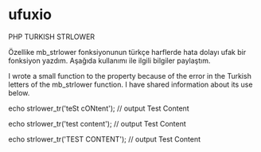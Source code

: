 # ufuxio
PHP TURKISH STRLOWER

Özellike mb_strlower fonksiyonunun türkçe harflerde hata dolayı ufak bir fonksiyon yazdım.
Aşağıda kullanımı ile ilgili bilgiler paylaştım.

I wrote a small function to the property because of the error in the Turkish letters of the mb_strlower function.
I have shared information about its use below.


echo strlower_tr('teSt cONtent'); // output  Test Content

echo strlower_tr('test content'); // output  Test Content

echo strlower_tr('TEST CONTENT'); // output  Test Content
